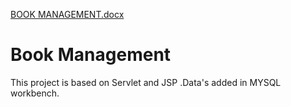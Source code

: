 [BOOK MANAGEMENT.docx](https://github.com/Punitha-11/BookManagement/files/7149739/BOOK.MANAGEMENT.docx)
# Book Management
This project is based on Servlet and JSP .Data's added in MYSQL workbench.
